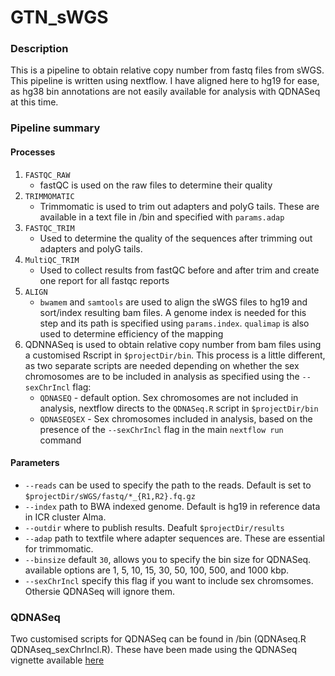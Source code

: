 # GTN_sWGS
### Description
This is a pipeline to obtain relative copy number from fastq files from sWGS. This pipeline is written using nextflow. I have aligned here to hg19 for ease, as hg38 bin annotations are not easily available for analysis with QDNASeq at this time.
### Pipeline summary
#### Processes
1. `FASTQC_RAW`
	+ fastQC is used on the raw files to determine their quality
2. `TRIMMOMATIC`
	+ Trimmomatic is used to trim out adapters and polyG tails. These are available in a text file in /bin and specified with `params.adap`
3. `FASTQC_TRIM`
	+ Used to determine the quality of the sequences after trimming out adapters and polyG tails.
4. `MultiQC_TRIM`
	+ Used to collect results from fastQC before and after trim and create one report for all fastqc reports
5. `ALIGN`
	+ `bwamem` and `samtools` are used to align the sWGS files to hg19 and sort/index resulting bam files. A genome index is needed for this step and its path is specified using `params.index`. `qualimap` is also used to determine efficiency of the mapping 
6. QDNNASeq is used to obtain relative copy number from bam files using a customised Rscript in `$projectDir/bin`. This process is a little different, as two separate scripts are needed depending on whether the sex chromosomes are to be included in analysis as specified using the `--sexChrIncl` flag:
	+ `QDNASEQ` - default option. Sex chromosomes are not included in analysis, nextflow directs to the `QDNASeq.R` script in `$projectDir/bin`
	+ `QDNASEQSEX` - Sex chromosomes included in analysis, based on the presence of the `--sexChrIncl` flag in the main `nextflow run` command

#### Parameters
* `--reads` can be used to specify the path to the reads. Default is set to `$projectDir/sWGS/fastq/*_{R1,R2}.fq.gz`
* `--index` path to BWA indexed genome. Default is hg19 in reference data in ICR cluster Alma.
* `--outdir` where to publish results. Deafult `$projectDir/results`
* `--adap` path to textfile where adapter sequences are. These are essential for trimmomatic.
* `--binsize` default `30`, allows you to specify the bin size for QDNASeq. available options are 1, 5, 10, 15, 30, 50, 100, 500, and 1000 kbp.
* `--sexChrIncl` specify this flag if you want to include sex chromsomes. Othersie QDNASeq will ignore them.

### QDNASeq
Two customised scripts for QDNASeq can be found in /bin (QDNAseq.R QDNAseq_sexChrIncl.R). These have been made using the QDNASeq vignette available [here](https://bioconductor.org/packages/release/bioc/vignettes/QDNAseq/inst/doc/QDNAseq.pdf)
